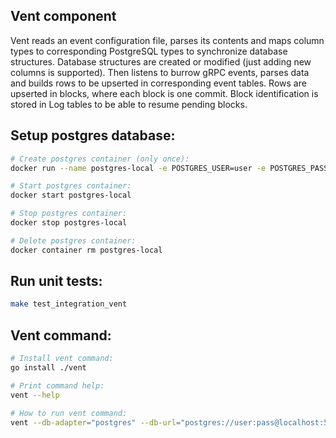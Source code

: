 ## Vent component
Vent reads an event configuration file, parses its contents and maps column types to corresponding PostgreSQL types to synchronize database structures.
Database structures are created or modified (just adding new columns is supported).
Then listens to burrow gRPC events, parses data and builds rows to be upserted in corresponding event tables.
Rows are upserted in blocks, where each block is one commit.
Block identification is stored in Log tables to be able to resume pending blocks.

## Setup postgres database:

```bash
# Create postgres container (only once):
docker run --name postgres-local -e POSTGRES_USER=user -e POSTGRES_PASSWORD=pass -e POSTGRES_DB=bosmarmot -p 5432:5432 -d postgres:10.4-alpine

# Start postgres container:
docker start postgres-local

# Stop postgres container:
docker stop postgres-local

# Delete postgres container:
docker container rm postgres-local
```

## Run unit tests:

```bash
make test_integration_vent
```

## Vent command:

```bash
# Install vent command:
go install ./vent

# Print command help:
vent --help

# How to run vent command:
vent --db-adapter="postgres" --db-url="postgres://user:pass@localhost:5432/bosmarmot?sslmode=disable" --db-schema="bosmarmot" --grpc-addr="localhost:10997" --log-level="debug" --cfg-file="<sqlsol conf file path>"
```
